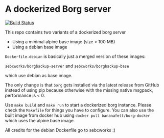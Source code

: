 # A dockerized Borg server

[![Build Status](https://travis-ci.org/0xBANANA/borg-docker.png?branch=master)](https://travis-ci.org/0xBANANA/borg-docker)

This repo contains two variants of a dockerized borg server

- Using a minimal alpine base image (size < 100 MB)
- Using a debian base image

`Dockerfile.debian` is basically just a merged version of these images:

`sebcworks/borgbackup-server` and `sebcworks/borgbackup-base`

which use debian as base image.

The only change is that `borg` gets installed via the latest release from GitHub instead of using pip because otherwise with the missing native msgpack, performance is < 0.

Use `make build` and `make run` to start a dockerized borg instance. Please check the `Makefile` for things you have to configure.
You can also use the built image from docker hub using `docker pull bananafett/borg-docker` which uses the alpine base image.

All credits for the debian Dockerfile go to sebcworks :)
